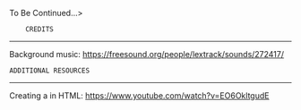 To Be Continued...>

        CREDITS
-------------------------
Background music: https://freesound.org/people/lextrack/sounds/272417/

    ADDITIONAL RESOURCES
-------------------------

Creating a <canvas> in HTML: https://www.youtube.com/watch?v=EO6OkltgudE
